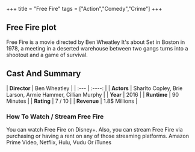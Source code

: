 +++
title = "Free Fire"
tags = ["Action","Comedy","Crime"]
+++
## Free Fire plot
Free Fire is a movie directed by Ben Wheatley It's about Set in Boston in 1978, a meeting in a deserted warehouse between two gangs turns into a shootout and a game of survival.
## Cast And Summary
| **Director**      | Ben Wheatley |
    | :---        |    :----:   |
    |  **Actors** | Sharlto Copley, Brie Larson, Armie Hammer, Cillian Murphy |
    | **Year**   | 2016    |
    |  **Runtime** | 90 Minutes |
    |  **Rating** | 7 / 10 | 
    |  **Revenue** | 1.8$ Millions |
### How To Watch / Stream Free Fire
You can watch Free Fire on Disney+.
Also, you can stream Free Fire via purchasing or having a rent on any of those streaming platforms.
Amazon Prime Video, Netflix, Hulu, Vudu Or iTunes